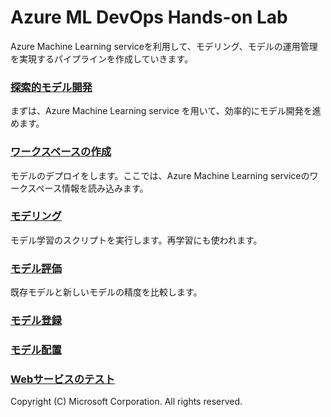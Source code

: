 # Azure ML DevOps Hands-on Lab

Azure Machine Learning serviceを利用して、モデリング、モデルの運用管理を実現するパイプラインを作成していきます。


### [探索的モデル開発](./Model-Experiment)
まずは、Azure Machine Learning service を用いて、効率的にモデル開発を進めます。

### [ワークスペースの作成](./Create-Workspace)
モデルのデプロイをします。ここでは、Azure Machine Learning serviceのワークスペース情報を読み込みます。

### [モデリング](./Model-Training)
モデル学習のスクリプトを実行します。再学習にも使われます。

### [モデル評価](./Model-Evaluation)
既存モデルと新しいモデルの精度を比較します。

### [モデル登録](./Model-Registeration)


### [モデル配置](./Model-Deployment)

### [Webサービスのテスト](./Test-Web-Service)



Copyright (C) Microsoft Corporation. All rights reserved.
​
